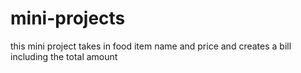 # mini-projects
this mini project takes in food item name and price and creates a bill
including the total amount
